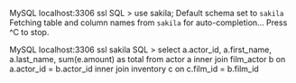 
 MySQL  localhost:3306 ssl  SQL > use sakila;
Default schema set to `sakila`
Fetching table and column names from `sakila` for auto-completion... Press ^C to stop.

 MySQL  localhost:3306 ssl  sakila  SQL > select a.actor_id, a.first_name, a.last_name, sum(e.amount) as total from actor a inner join
film_actor b on a.actor_id = b.actor_id 
inner join inventory c on c.film_id = b.film_id


